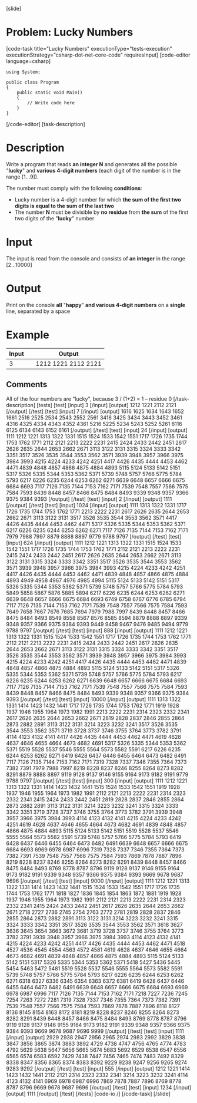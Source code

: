 [slide]
# Problem: Lucky Numbers
[code-task title="Lucky Numbers" executionType="tests-execution" executionStrategy="csharp-dot-net-core-code" requiresInput]
[code-editor language=csharp]
```
using System;

public class Program
{
    public static void Main()
    {
        // Write code here
    }
}
```
[/code-editor]
[task-description]
# Description

Write a program that reads **an integer N** and generates all the possible "**lucky**" and **various 4-digit numbers** (each digit of the number is in the range \[1...9\]).

The number must comply with the following **conditions**:

 - Lucky number is a 4-digit number for which **the sum of the first two digits is equal to the sum of the last two**
 - The number **N** must be divisible by **no residue** from **the sum** of the first two digits of the "**lucky**" number

# Input

The input is read from the console and consists of **an integer** in the range \[2...10000\]

# Output

Print on the console **all** "**happy**" **and various 4-digit numbers** on a **single** line, separated by a space

# Example

| **Input** | | **Output** |
| --- | --- | --- |
| 3 | | 1212 1221 2112 2121 |

## Comments

All of the four numbers are "lucky", because 3 / (1+2) = 1 – residue 0
[/task-description]
[tests]
[test]
[input]
3
[/input]
[output]
1212 1221 2112 2121
[/output]
[/test]
[test]
[input]
7
[/input]
[output]
1616 1625 1634 1643 1652 1661 2516 2525 2534 2543 2552 2561 3416 3425 3434 3443 3452 3461 4316 4325 4334 4343 4352 4361 5216 5225 5234 5243 5252 5261 6116 6125 6134 6143 6152 6161
[/output]
[/test]
[test]
[input]
24
[/input]
[output]
1111 1212 1221 1313 1322 1331 1515 1524 1533 1542 1551 1717 1726 1735 1744 1753 1762 1771 2112 2121 2213 2222 2231 2415 2424 2433 2442 2451 2617 2626 2635 2644 2653 2662 2671 3113 3122 3131 3315 3324 3333 3342 3351 3517 3526 3535 3544 3553 3562 3571 3939 3948 3957 3966 3975 3984 3993 4215 4224 4233 4242 4251 4417 4426 4435 4444 4453 4462 4471 4839 4848 4857 4866 4875 4884 4893 5115 5124 5133 5142 5151 5317 5326 5335 5344 5353 5362 5371 5739 5748 5757 5766 5775 5784 5793 6217 6226 6235 6244 6253 6262 6271 6639 6648 6657 6666 6675 6684 6693 7117 7126 7135 7144 7153 7162 7171 7539 7548 7557 7566 7575 7584 7593 8439 8448 8457 8466 8475 8484 8493 9339 9348 9357 9366 9375 9384 9393
[/output]
[/test]
[test]
[input]
2
[/input]
[output]
1111
[/output]
[/test]
[test]
[input]
1024
[/input]
[output]
1111 1313 1322 1331 1717 1726 1735 1744 1753 1762 1771 2213 2222 2231 2617 2626 2635 2644 2653 2662 2671 3113 3122 3131 3517 3526 3535 3544 3553 3562 3571 4417 4426 4435 4444 4453 4462 4471 5317 5326 5335 5344 5353 5362 5371 6217 6226 6235 6244 6253 6262 6271 7117 7126 7135 7144 7153 7162 7171 7979 7988 7997 8879 8888 8897 9779 9788 9797
[/output]
[/test]
[test]
[input]
624
[/input]
[output]
1111 1212 1221 1313 1322 1331 1515 1524 1533 1542 1551 1717 1726 1735 1744 1753 1762 1771 2112 2121 2213 2222 2231 2415 2424 2433 2442 2451 2617 2626 2635 2644 2653 2662 2671 3113 3122 3131 3315 3324 3333 3342 3351 3517 3526 3535 3544 3553 3562 3571 3939 3948 3957 3966 3975 3984 3993 4215 4224 4233 4242 4251 4417 4426 4435 4444 4453 4462 4471 4839 4848 4857 4866 4875 4884 4893 4949 4958 4967 4976 4985 4994 5115 5124 5133 5142 5151 5317 5326 5335 5344 5353 5362 5371 5739 5748 5757 5766 5775 5784 5793 5849 5858 5867 5876 5885 5894 6217 6226 6235 6244 6253 6262 6271 6639 6648 6657 6666 6675 6684 6693 6749 6758 6767 6776 6785 6794 7117 7126 7135 7144 7153 7162 7171 7539 7548 7557 7566 7575 7584 7593 7649 7658 7667 7676 7685 7694 7979 7988 7997 8439 8448 8457 8466 8475 8484 8493 8549 8558 8567 8576 8585 8594 8879 8888 8897 9339 9348 9357 9366 9375 9384 9393 9449 9458 9467 9476 9485 9494 9779 9788 9797
[/output]
[/test]
[test]
[input]
888
[/input]
[output]
1111 1212 1221 1313 1322 1331 1515 1524 1533 1542 1551 1717 1726 1735 1744 1753 1762 1771 2112 2121 2213 2222 2231 2415 2424 2433 2442 2451 2617 2626 2635 2644 2653 2662 2671 3113 3122 3131 3315 3324 3333 3342 3351 3517 3526 3535 3544 3553 3562 3571 3939 3948 3957 3966 3975 3984 3993 4215 4224 4233 4242 4251 4417 4426 4435 4444 4453 4462 4471 4839 4848 4857 4866 4875 4884 4893 5115 5124 5133 5142 5151 5317 5326 5335 5344 5353 5362 5371 5739 5748 5757 5766 5775 5784 5793 6217 6226 6235 6244 6253 6262 6271 6639 6648 6657 6666 6675 6684 6693 7117 7126 7135 7144 7153 7162 7171 7539 7548 7557 7566 7575 7584 7593 8439 8448 8457 8466 8475 8484 8493 9339 9348 9357 9366 9375 9384 9393
[/output]
[/test]
[test]
[input]
10000
[/input]
[output]
1111 1313 1322 1331 1414 1423 1432 1441 1717 1726 1735 1744 1753 1762 1771 1919 1928 1937 1946 1955 1964 1973 1982 1991 2213 2222 2231 2314 2323 2332 2341 2617 2626 2635 2644 2653 2662 2671 2819 2828 2837 2846 2855 2864 2873 2882 2891 3113 3122 3131 3214 3223 3232 3241 3517 3526 3535 3544 3553 3562 3571 3719 3728 3737 3746 3755 3764 3773 3782 3791 4114 4123 4132 4141 4417 4426 4435 4444 4453 4462 4471 4619 4628 4637 4646 4655 4664 4673 4682 4691 5317 5326 5335 5344 5353 5362 5371 5519 5528 5537 5546 5555 5564 5573 5582 5591 6217 6226 6235 6244 6253 6262 6271 6419 6428 6437 6446 6455 6464 6473 6482 6491 7117 7126 7135 7144 7153 7162 7171 7319 7328 7337 7346 7355 7364 7373 7382 7391 7979 7988 7997 8219 8228 8237 8246 8255 8264 8273 8282 8291 8879 8888 8897 9119 9128 9137 9146 9155 9164 9173 9182 9191 9779 9788 9797
[/output]
[/test]
[test]
[input]
300
[/input]
[output]
1111 1212 1221 1313 1322 1331 1414 1423 1432 1441 1515 1524 1533 1542 1551 1919 1928 1937 1946 1955 1964 1973 1982 1991 2112 2121 2213 2222 2231 2314 2323 2332 2341 2415 2424 2433 2442 2451 2819 2828 2837 2846 2855 2864 2873 2882 2891 3113 3122 3131 3214 3223 3232 3241 3315 3324 3333 3342 3351 3719 3728 3737 3746 3755 3764 3773 3782 3791 3939 3948 3957 3966 3975 3984 3993 4114 4123 4132 4141 4215 4224 4233 4242 4251 4619 4628 4637 4646 4655 4664 4673 4682 4691 4839 4848 4857 4866 4875 4884 4893 5115 5124 5133 5142 5151 5519 5528 5537 5546 5555 5564 5573 5582 5591 5739 5748 5757 5766 5775 5784 5793 6419 6428 6437 6446 6455 6464 6473 6482 6491 6639 6648 6657 6666 6675 6684 6693 6969 6978 6987 6996 7319 7328 7337 7346 7355 7364 7373 7382 7391 7539 7548 7557 7566 7575 7584 7593 7869 7878 7887 7896 8219 8228 8237 8246 8255 8264 8273 8282 8291 8439 8448 8457 8466 8475 8484 8493 8769 8778 8787 8796 9119 9128 9137 9146 9155 9164 9173 9182 9191 9339 9348 9357 9366 9375 9384 9393 9669 9678 9687 9696
[/output]
[/test]
[test]
[input]
9000
[/input]
[output]
1111 1212 1221 1313 1322 1331 1414 1423 1432 1441 1515 1524 1533 1542 1551 1717 1726 1735 1744 1753 1762 1771 1818 1827 1836 1845 1854 1863 1872 1881 1919 1928 1937 1946 1955 1964 1973 1982 1991 2112 2121 2213 2222 2231 2314 2323 2332 2341 2415 2424 2433 2442 2451 2617 2626 2635 2644 2653 2662 2671 2718 2727 2736 2745 2754 2763 2772 2781 2819 2828 2837 2846 2855 2864 2873 2882 2891 3113 3122 3131 3214 3223 3232 3241 3315 3324 3333 3342 3351 3517 3526 3535 3544 3553 3562 3571 3618 3627 3636 3645 3654 3663 3672 3681 3719 3728 3737 3746 3755 3764 3773 3782 3791 3939 3948 3957 3966 3975 3984 3993 4114 4123 4132 4141 4215 4224 4233 4242 4251 4417 4426 4435 4444 4453 4462 4471 4518 4527 4536 4545 4554 4563 4572 4581 4619 4628 4637 4646 4655 4664 4673 4682 4691 4839 4848 4857 4866 4875 4884 4893 5115 5124 5133 5142 5151 5317 5326 5335 5344 5353 5362 5371 5418 5427 5436 5445 5454 5463 5472 5481 5519 5528 5537 5546 5555 5564 5573 5582 5591 5739 5748 5757 5766 5775 5784 5793 6217 6226 6235 6244 6253 6262 6271 6318 6327 6336 6345 6354 6363 6372 6381 6419 6428 6437 6446 6455 6464 6473 6482 6491 6639 6648 6657 6666 6675 6684 6693 6969 6978 6987 6996 7117 7126 7135 7144 7153 7162 7171 7218 7227 7236 7245 7254 7263 7272 7281 7319 7328 7337 7346 7355 7364 7373 7382 7391 7539 7548 7557 7566 7575 7584 7593 7869 7878 7887 7896 8118 8127 8136 8145 8154 8163 8172 8181 8219 8228 8237 8246 8255 8264 8273 8282 8291 8439 8448 8457 8466 8475 8484 8493 8769 8778 8787 8796 9119 9128 9137 9146 9155 9164 9173 9182 9191 9339 9348 9357 9366 9375 9384 9393 9669 9678 9687 9696 9999
[/output]
[/test]
[test]
[input]
1111
[/input]
[output]
2929 2938 2947 2956 2965 2974 2983 2992 3829 3838 3847 3856 3865 3874 3883 3892 4729 4738 4747 4756 4765 4774 4783 4792 5629 5638 5647 5656 5665 5674 5683 5692 6529 6538 6547 6556 6565 6574 6583 6592 7429 7438 7447 7456 7465 7474 7483 7492 8329 8338 8347 8356 8365 8374 8383 8392 9229 9238 9247 9256 9265 9274 9283 9292
[/output]
[/test]
[test]
[input]
555
[/input]
[output]
1212 1221 1414 1423 1432 1441 2112 2121 2314 2323 2332 2341 3214 3223 3232 3241 4114 4123 4132 4141 6969 6978 6987 6996 7869 7878 7887 7896 8769 8778 8787 8796 9669 9678 9687 9696
[/output]
[/test]
[test]
[input]
1234
[/input]
[output]
1111
[/output]
[/test]
[/tests]
[code-io /]
[/code-task]
[/slide]